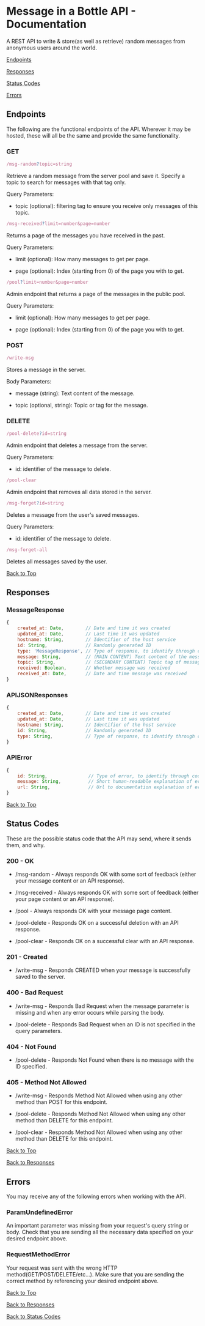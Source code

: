 <h1 id="top">Message in a Bottle API - Documentation</h1>

A REST API to write & store(as well as retrieve) random messages from anonymous users around the world.

[Endpoints](#Endpoints)

[Responses](#Responses)

[Status Codes](#Status-Codes)

[Errors](#Errors)

## Endpoints

The following are the functional endpoints of the API. Wherever it may be hosted, these will all be the same and provide the same functionality.

### GET

```javascript
/msg-random?topic=string
```

Retrieve a random message from the server pool and save it. Specify a topic to search for messages with that tag only.

Query Parameters:

* topic (optional): filtering tag to ensure you receive only messages of this topic.

```javascript
/msg-received?limit=number&page=number
```

Returns a page of the messages you have received in the past.

Query Parameters:

* limit (optional): How many messages to get per page.

* page (optional): Index (starting from 0) of the page you with to get.

```javascript
/pool?limit=number&page=number
```

Admin endpoint that returns a page of the messages in the public pool.

Query Parameters:

* limit (optional): How many messages to get per page.

* page (optional): Index (starting from 0) of the page you with to get.

### POST

```javascript
/write-msg
```

Stores a message in the server.

Body Parameters:

* message (string): Text content of the message.

* topic (optional, string): Topic or tag for the message.

### DELETE

```javascript
/pool-delete?id=string
```

Admin endpoint that deletes a message from the server.

Query Parameters:

* id: identifier of the message to delete.

```javascript
/pool-clear
```

Admin endpoint that removes all data stored in the server.

```javascript
/msg-forget?id=string
```

Deletes a message from the user's saved messages.

Query Parameters:

* id: identifier of the message to delete.

```javascript
/msg-forget-all
```

Deletes all messages saved by the user.

[Back to Top](#top)

## Responses

### MessageResponse

```javascript
{
    created_at: Date,        // Date and time it was created
    updated_at: Date,        // Last time it was updated
    hostname: String,        // Identifier of the host service
    id: String,              // Randomly generated ID
    type: 'MessageResponse', // Type of response, to identify through code
    message: String,         // (MAIN CONTENT) Text content of the message
    topic: String,           // (SECONDARY CONTENT) Topic tag of message
    received: Boolean,       // Whether message was received
    received_at: Date,       // Date and time message was received
}
```

### APIJSONResponses

```javascript
{
    created_at: Date,        // Date and time it was created
    updated_at: Date,        // Last time it was updated
    hostname: String,        // Identifier of the host service
    id: String,              // Randomly generated ID
    type: String,            // Type of response, to identify through code
}
```

### APIError

```javascript
{
    id: String,               // Type of error, to identify through code
    message: String,          // Short human-readable explanation of error
    url: String,              // Url to documentation explanation of error
}
```

[Back to Top](#top)

## Status Codes

These are the possible status code that the API may send, where it sends them, and why.

### 200 - OK

* /msg-random - Always responds OK with some sort of feedback (either your message content or an API response).

* /msg-received - Always responds OK with some sort of feedback (either your page content or an API response).

* /pool - Always responds OK with your message page content.

* /pool-delete - Responds OK on a successful deletion with an API response.

* /pool-clear - Responds OK on a successful clear with an API response.

### 201 - Created

* /write-msg - Responds CREATED when your message is successfully saved to the server.

### 400 - Bad Request

* /write-msg - Responds Bad Request when the message parameter is missing and when any error occurs while parsing the body.

* /pool-delete - Responds Bad Request when an ID is not specified in the query parameters.

### 404 - Not Found

* /pool-delete - Responds Not Found when there is no message with the ID specified.

### 405 - Method Not Allowed

* /write-msg - Responds Method Not Allowed when using any other method than POST for this endpoint.

* /pool-delete - Responds Method Not Allowed when using any other method than DELETE for this endpoint.

* /pool-clear - Responds Method Not Allowed when using any other method than DELETE for this endpoint.

[Back to Top](#top)

[Back to Responses](#Responses)

## Errors

You may receive any of the following errors when working with the API.

### ParamUndefinedError

An important parameter was missing from your request's query string or body. Check that you are sending all the necessary data specified on your desired endpoint above.

### RequestMethodError

Your request was sent with the wrong HTTP method(GET/POST/DELETE/etc...). Make sure that you are sending the correct method by referencing your desired endpoint above.

[Back to Top](#top)

[Back to Responses](#Responses)

[Back to Status Codes](#Status-Codes)